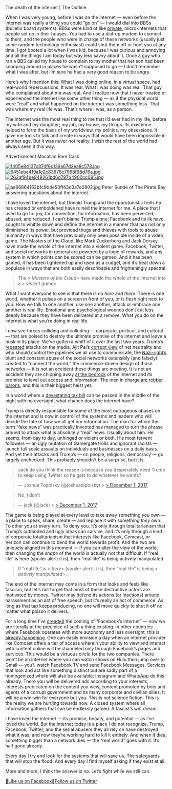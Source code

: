 The death of the internet | The Outline

When I was very young, before I was on the internet — even before the internet was really a thing you could “go on” — I would dial into BBSs (bulletin board systems). BBSs were kind of like [private](https://spectrum.ieee.org/tech-history/cyberspace/social-medias-dialup-ancestor-the-bulletin-board-system), micro-internets that people set up in their houses. You had to use a dial-up modem to connect to them, and the people who were in charge of these networks (usually just some random technology enthusiast) could shut them off or boot you at any time. I got booted a lot when I was kid, because I was curious and annoying and all the things I am today but way less savvy about it. Once a guy who ran a BBS called my house to complain to my mother that her son had been snooping around in places he wasn’t supposed to go — I don’t remember what I was after, but I’m sure he had a very good reason to be angry.

Here’s why I mention this: What I was doing online, in a virtual space, had real-world repercussions. It was real. What I was doing was real. That guy who complained about me was real. And I realize now that I never treated or experienced the internet like some other thing — as if the physical world were “real” and what happened on the internet was something less. That was where my real life was. That’s where I was, as a person.

The internet was the most real thing to me that I’d ever had in my life, before my wife and my daughter; my job, my house, my things. Its existence helped to form the basis of my worldview, my politics, my obsessions. It gave me tools to talk and create in ways that would have been impossible in another age. But it was never not reality. I wish the rest of the world had always seen it this way.

Advertisement
Macallan Rare Cask

[  ![1405e84137c874f6c139a67d2ea8c578.jpg](../_resources/aada41df4498098c0986c0096cf5385f.jpg)](https://us.themacallan.com/the-whisky/the-1824-series/rare-cask)[  ![6451ebe419a1e2c83676c7968f98d76a.jpg](../_resources/626106d0f52dc9fba3d62a2fba491e84.jpg)](https://us.themacallan.com/the-whisky/the-1824-series/rare-cask)[  ![262af94be949261bd6d797b4900cc095.jpg](../_resources/73ed6922a39054b4f1c4f7d01424428d.jpg)](https://us.themacallan.com/the-whisky/the-1824-series/rare-cask)

![aa66864162b1c9b4e50ff43d3a7e2802.jpg](../_resources/537790cc40a363af0ed3ec1fe6e2d8a4.jpg)
Peter Sunde of The Pirate Bay answering questions about the internet.

I have loved the internet, but Donald Trump and the opportunistic trolls he has created or emboldened have ruined the internet for me. A place that I used to go for joy, for connection, for information, has been perverted, abused, and reduced. I can’t blame Trump alone; Facebook and its ilk have sought to whittle down and define the internet in a manner that has not only diminished its power, but provided thugs and thieves with tools to abuse humanity in ways that have previously only been possible inside of a video game. The Masters of the Cloud, like Mark Zuckerberg and Jack Dorsey, have made the whole of the internet into a violent game. Facebook, Twitter, and social networks in general are powered by a logic of rewards, and any system in which points can be scored can be gamed. And it has been gamed, it has been tightened up and used as a cudgel, and it’s beat down a populace in ways that are both easily describable and frighteningly spectral.

> The *> Masters of the Cloud*>  have made the whole of the internet into a *> violent game*> .

What I want everyone to see is that there is no *here* and *there*. There is one world, whether it pulses on a screen in front of you, or is flesh right next to you. How we talk to one another, use one another, attack or embrace one another is real life. Emotional and psychological wounds don’t cut less deeply because they have been delivered at a remove. What you do on the internet is what you’re doing in real life.

I now see forces colliding and colluding — corporate, political, and cultural — that are poised to destroy the ultimate promise of the internet and leave a husk in its place. We’ve gotten a whiff of it over the last two years. Trump’s [repeated](https://www.washingtonpost.com/news/post-politics/wp/2017/11/27/trump-attacks-media-in-his-first-post-thanksgiving-tweet/?utm_term=.051380f5e40d) attacks on the media, Ajit Pai’s [corrupt view](https://gizmodo.com/heres-the-fccs-plan-to-kill-net-neutrality-1820683360) of net neutrality and who should control the pipelines we all use to communicate, the [Nazi-right’s](https://www.theatlantic.com/magazine/archive/2017/12/the-making-of-an-american-nazi/544119/) blunt and constant abuse of the social networks ostensibly (and falsely) created to “connect the world,” the commerce-driven design of those networks — it is not an accident these things are meeting. It is not an accident they are chipping away [at the bedrock](https://staltz.com/the-web-began-dying-in-2014-heres-how.html) of the internet and its promise to level out access and information. The men in charge [are robber barons](https://theoutline.com/post/351/valley-of-the-dolts), and this is their biggest heist yet.

In a world where a [devastating tax bill](https://www.nytimes.com/2017/12/02/opinion/editorials/a-historic-tax-heist.html) can be passed in the middle of the night with no oversight, what chance does the internet have?

Trump is directly responsible for some of the most outrageous abuses on the internet and is now in control of the systems and leaders who will decide the fate of how we all get our information. The man for whom the term “fake news” was practically invented has managed to turn the phrase around to attack what is absolutely “real” news. Usually about him. He seems, from day to day, unhinged or violent or both. His most fervent followers — an ugly mutation of Gamergate trolls and ignorant racists — launch full scale assaults on individuals and businesses on a daily basis. And yet their attacks and Trump’s — on people, religions, democracy — go largely unchecked. This probably shouldn't be a surprise, but it is.

> Jack do you think the reason is because you desperately need Trump to keep using Twitter so he gets to do whatever he wants?

> — Joshua Topolsky (@joshuatopolsky) > [> December 1, 2017](https://twitter.com/joshuatopolsky/status/936683360633737216?ref_src=twsrc%5Etfw)

> No, I don’t

> — jack (@jack) > [> December 1, 2017](https://twitter.com/jack/status/936683496520679424?ref_src=twsrc%5Etfw)

The game is being played at every level to take away something *you* own — a place to speak, share, create — and replace it with something *they* own. To other you at every turn. To deny you. It’s only through totalitarianism that Trump’s outmoded and ugly ideas can survive, and it’s only through a kind of corporate totalitarianism that interests like Facebook, Comcast, or Verizon can continue to bend the world towards profit. And the two are uniquely aligned in this moment — if you can alter the *view* of the world, then changing the *shape* of the world is actually not that difficult. If “real life” is here (spoiler alert: it is), then “real life” is being actively manipulated.

> If “real life” is *> here*>  (spoiler alert: it is), then “real life” is being *> actively manipulated*> .

The end of the internet may come in a form that looks and feels like fascism, but let’s not forget that most of these destructive actors are motivated by money. Twitter may defend its actions (or inactions) around harassment as an act of free speech, but it’s really an act of commerce. As long as that tap keeps producing, no one will move quickly to shut it off no matter what poison it delivers.

For a long time I’ve [dreaded](https://www.theverge.com/2014/3/25/5547946/welcome-to-planet-facebook) the coming of “Facebook’s Internet” — now we are literally at the precipice of such a thing existing. In other countries where Facebook operates with more autonomy and less oversight, this is [already happening](https://qz.com/333313/milliions-of-facebook-users-have-no-idea-theyre-using-the-internet/). One can easily envision a day when an internet provider like Comcast offers a tier of access wherein your ability to view and interact with content online will be channeled only through Facebook’s pages and services. This would be a virtuous circle for the two companies. There won’t be an internet where you can watch shows on Hulu then jump over to Gmail — you’ll watch Facebook TV and send Facebook Messages. Services that look and act like something distinct but are sadly part of a homogenized whole will also be available; Instagram and WhatsApp do this already. There you will be delivered ads according to your interests, interests predicated on the content you view, content promoted by bots and agents of a corrupt government and its many corporate and civilian allies. It will be a win-win for everyone but you. This is not science fiction. This is the reality we are hurtling towards now. A closed system where all information gathers that can be endlessly gamed. A fascist’s wet dream.

I have loved the internet — its promise, beauty, and potential — as I’ve loved the world. But the internet today is a place I do not recognize. Trump, Facebook, Twitter, and the serial abusers they all rely on have destroyed what it was, and now they’re working hard to kill it entirely. And when it dies, something bigger than a network dies — the “real world” goes with it. It’s half gone already.

Every day I try and look for the systems that will save us. The safeguards that will stop the flood. And every day I find myself asking if they exist at all.

More and more, I think the answer is no.
Let’s fight while we still can.

[Like us on Facebook](https://www.facebook.com/outline/)[Follow us on Twitter](https://twitter.com/outline)